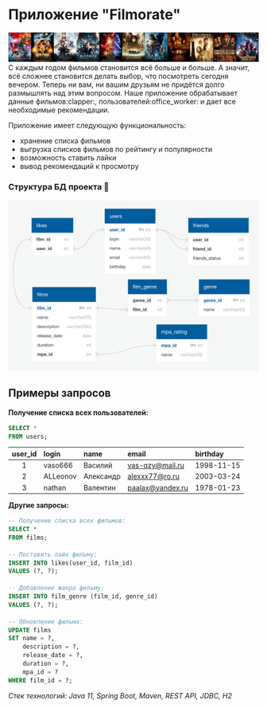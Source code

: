 # Приложение "Filmorate"
<picture>
    <img src="src/main/resources/logo.png">
</picture>
С каждым годом фильмов становится всё больше и больше. А значит, всё сложнее становится делать выбор,
что посмотреть сегодня вечером. Теперь ни вам, ни вашим друзьям не придётся долго размышлять над этим вопросом. 
Наше приложение обрабатывает данные фильмов:clapper:, пользователей:office_worker: и дает все необходимые рекомендации.

Приложение имеет следующую функциональность:

* хранение списка фильмов
* выгрузка списков фильмов по рейтингу и популярности
* возможность ставить лайки
* вывод рекомендаций к просмотру

### Структура БД проекта :movie_camera:
<picture>
    <img src="src/main/resources/DB_diagram.png">
</picture>

## Примеры запросов

**Получение списка всех пользователей:**

```sql
SELECT *
FROM users;
```
| user\_id | login    | name      |  email           | birthday   |
|:--------:|:---------|:----------|:-----------------|:-----------|
|    1     | vaso666  | Василий   | vas-qzy@mail.ru  | 1998-11-15 |
|    2     | ALLeonov | Александр | alexxx77@ro.ru   | 2003-03-24 |
|    3     | nathan   | Валентин  | paalax@yandex.ru | 1978-01-23 |

**Другие запросы:**
```sql
-- Получение списка всех фильмов:  
SELECT * 
FROM films;

-- Поставить лайк фильму:  
INSERT INTO likes(user_id, film_id) 
VALUES (?, ?);

-- Добавление жанра фильму:  
INSERT INTO film_genre (film_id, genre_id) 
VALUES (?, ?);

-- Обновление фильма:
UPDATE films 
SET name = ?, 
    description = ?, 
    release_date = ?, 
    duration = ?, 
    mpa_id = ? 
WHERE film_id = ?;
```
*Стек технологий:*
*Java 11, Spring Boot, Maven, REST API, JDBC, H2*